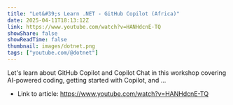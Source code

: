 ```yaml
---
title: "Let&#39;s Learn .NET - GitHub Copilot (Africa)"
date: 2025-04-11T18:13:12Z
link: https://www.youtube.com/watch?v=HANHdcnE-TQ
showShare: false
showReadTime: false
thumbnail: images/dotnet.png
tags: ["youtube.com/@dotnet"]
---
```

Let's learn about GitHub Copilot and Copilot Chat in this workshop covering AI-powered coding, getting started with Copilot, and ...

- Link to article: https://www.youtube.com/watch?v=HANHdcnE-TQ
